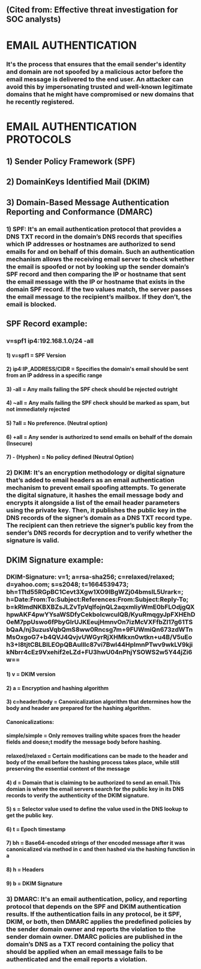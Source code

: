 ## (Cited from: Effective threat investigation for SOC analysts)

# EMAIL AUTHENTICATION

### It's the process that ensures that the email sender's identity and domain are not spoofed by a malicious actor before the email message is delivered to the end user. An attacker can avoid this by impersonating trusted and well-known legitimate domains that he might have compromised or new domains that he recently registered.

# EMAIL AUTHENTICATION PROTOCOLS

## 1) Sender Policy Framework (SPF)

## 2) DomainKeys Identified Mail (DKIM)

## 3) Domain-Based Message Authentication Reporting and Conformance (DMARC) 


### 1) SPF:  It's an email authentication protocol that provides a DNS TXT record in the domain’s DNS records that specifies which IP addresses or hostnames are authorized to send emails for and on behalf of this domain. Such an authentication mechanism allows the receiving email server to check whether the email is spoofed or not by looking up the sender domain’s SPF record and then comparing the IP or hostname that sent the email message with the IP or hostname that exists in the domain SPF record. If the two values match, the server passes the email message to the recipient’s mailbox. If they don’t, the email is blocked.  

## SPF Record example: 

### v=spf1 ip4:192.168.1.0/24 -all

#### 1) v=spf1 = SPF Version

#### 2) ip4:IP_ADDRESS/CIDR = Specifies the domain's email should be sent from an IP address in a specific range

#### 3) -all = Any mails failing the SPF check should be rejected outright

#### 4) ~all = Any mails failing the SPF check should be marked as spam, but not immediately rejected

#### 5) ?all = No preference. (Neutral option) 

#### 6) +all = Any sender is authorized to send emails on behalf of the domain (Insecure)

#### 7) - (Hyphen) = No policy defined (Neutral Option)

### 2) DKIM: It's an encryption methodology or digital signature that’s added to email headers as an email authentication mechanism to prevent email spoofing attempts. To generate the digital signature, it hashes the email message body and encrypts it alongside a list of the email header parameters using the private key. Then, it publishes the public key in the DNS records of the signer’s domain as a DNS TXT record type. The recipient can then retrieve the signer’s public key from the sender’s DNS records for decryption and to verify whether the signature is valid.

## DKIM Signature example: 

### DKIM-Signature: v=1; a=rsa-sha256; c=relaxed/relaxed; d=yahoo.com; s=s2048; t=1664539473; bh=1Ttd55RGpBC1Cevt3Xgw1XO9lBgWZj04bmslL5Urark=; h=Date:From:To:Subject:References:From:Subject:Reply-To; b=kRlmdNKBXBZsJLZvTpVqlfojnQL2aqxmliyWmE0bFLOdjgQXhpwAKF4pwYYsaWSDfyCekboIcwcuIQB/KyuRmqgyJpFXHEhD0eM7ppUswo6fPbyGIrUJKEeujHmnvOn7izMcVXFfbZl17g61TSbQaA/nj3uzusVqbQmS8ww0Rncsg7m+9FUWmiQn673zdWTnMsOxgoG7+b4QVJ4QvjvUWGyrRjXHMkxn0wtkn+u4B/V5uEoh3+I8tjtCBLBlLEOpQBAuIllc87vi7BwI44HplmnPTwv9wkLV9kjikNbrr4cEz9Vxehif2eLZd+FU3hwU04nPhjYSOWS2w5Y44jZi6w==

#### 1) v = DKIM version

#### 2) a = Encryption and hashing algorithm

#### 3) c=header/body =  Canonicalization algorithm that determines how the body and header are prepared for the hashing algorithm.

#### Canonicalizations:

#### simple/simple = Only removes trailing white spaces from the header fields and doesn;t modify the message body before hashing.

#### relaxed/relaxed = Certain modifications can be made to the header and body of the email before the hashing process takes place, while still preserving the essential content of the message

#### 4) d = Domain that is claiming to be authorized to send an email.This domian is where the email servers search for the public key in its DNS records to verify the authenticity of the DKIM signature.

#### 5) s = Selector value used to define the value used in the DNS lookup to get the public key.

#### 6) t = Epoch timestamp

#### 7) bh = Base64-encoded strings of ther encoded message after it was canonicalized via method in c and then hashed via the hashing function in a

#### 8) h = Headers

#### 9) b = DKIM Signature

### 3) DMARC: It's an email authentication, policy, and reporting protocol that depends on the SPF and DKIM authentication results. If the authentication fails in any protocol, be it SPF, DKIM, or both, then DMARC applies the predefined policies by the sender domain owner and reports the violation to the sender domain owner. DMARC policies are published in the domain’s DNS as a TXT record containing the policy that should be applied when an email message fails to be authenticated and the email reports a violation.
